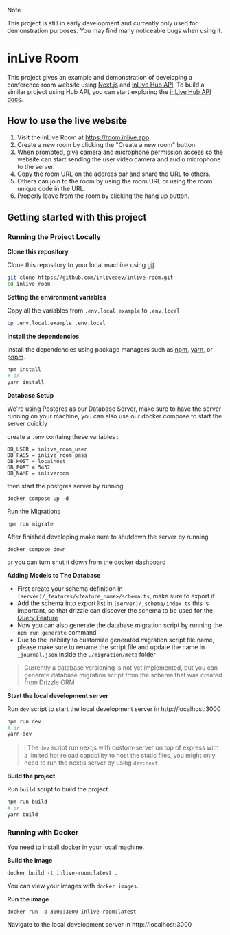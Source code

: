 > [!NOTE]
> This project is still in early development and currently only used for demonstration purposes. You may find many noticeable bugs when using it.

# inLive Room

This project gives an example and demonstration of developing a conference room website using [Next.js](https://nextjs.org/) and [inLive Hub API](https://inlive.app/realtime-interactive/). To build a similar project using Hub API, you can start exploring the [inLive Hub API docs](https://inlive.app/docs/getting-started/using-hub-api/).

## How to use the live website
1. Visit the inLive Room at https://room.inlive.app.
2. Create a new room by clicking the "Create a new room" button.
3. When prompted, give camera and microphone permission access so the website can start sending the user video camera and audio microphone to the server.
4. Copy the room URL on the address bar and share the URL to others.
5. Others can join to the room by using the room URL or using the room unique code in the URL.
6. Properly leave from the room by clicking the hang up button.

## Getting started with this project

### Running the Project Locally

**Clone this repository**

Clone this repository to your local machine using [git](https://git-scm.com).
```bash
git clone https://github.com/inlivedev/inlive-room.git
cd inlive-room
```

**Setting the environment variables**

Copy all the variables from `.env.local.example` to `.env.local`
```bash
cp .env.local.example .env.local
```

**Install the dependencies**

Install the dependencies using package managers such as [npm](https://npmjs.com), [yarn](https://yarnpkg.com), or [pnpm](https://pnpm.io).
```bash
npm install
# or
yarn install
```

**Database Setup**

We're using Postgres as our Database Server, make sure to have the server running on your machine, you can also use our docker compose to start the server quickly

create a `.env` containg these variables : 

```
DB_USER = inlive_room_user
DB_PASS = inlive_room_pass
DB_HOST = localhost
DB_PORT = 5432
DB_NAME = inliveroom
```
then start the postgres server by running 
```
docker compose up -d
```

Run the Migrations

```
npm run migrate
```

After finished developing make sure to shutdown the server by running 
```
docker compose down
```
or you can turn shut it down from the docker dashboard

**Adding Models to The Database**

- First create your schema definition in `(server)/_features/<feature_name>/schema.ts`, make sure to export it
- Add the schema into export list in `(server)/_schema/index.ts` this is important, so that drizzle can discover the schema to be used for the [Query Feature](https://orm.drizzle.team/docs/rqb)
- Now you can also generate the database migration script by running the `npm run generate` command
- Due to the inability to customize generated migration script file name, please make sure to rename the script file and update the name in `_journal.json` inside the `./migration/meta` folder

>Currently a database versioning is not yet implemented, but you can generate database migration script from the schema that was created from Drizzle ORM

**Start the local development server**


Run `dev` script to start the local development server in http://localhost:3000

```bash
npm run dev
# or
yarn dev
```


>ℹ️ The `dev` script run nextjs with custom-server on top of express with a limited hot reload capability to host the static files, you might only need to run the nextjs server by using `dev:next`.

**Build the project**

Run `build` script to build the project
```bash
npm run build
# or
yarn build
```

### Running with Docker

You need to install [docker](https://docs.docker.com/get-docker/) in your local machine.

**Build the image**
```
docker build -t inlive-room:latest .
```

You can view your images with `docker images`.

**Run the image**
```
docker run -p 3000:3000 inlive-room:latest
```

Navigate to the local development server in http://localhost:3000

